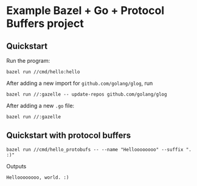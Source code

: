 # Example Bazel + Go + Protocol Buffers project


## Quickstart

Run the program:

```shell
bazel run //cmd/hello:hello
```

After adding a new import for `github.com/golang/glog`, run

```shell
bazel run //:gazelle -- update-repos github.com/golang/glog
```

After adding a new `.go` file:

```shell
bazel run //:gazelle
```

## Quickstart with protocol buffers

```shell
bazel run //cmd/hello_protobufs -- --name "Helloooooooo" --suffix ". :)"
```

Outputs

```
Helloooooooo, world. :)
```
